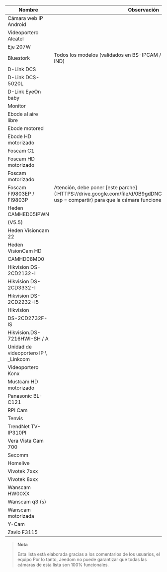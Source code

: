 | Nombre                     | Observación                | Enlace                     |
|-------------------------|-------------------------|--------------------------|
| Cámara web IP Android       |                         |                          |
| Videoportero Alcatel   |                         |                          |
| Eje 207W               |                         |                          |
| Bluestork               | Todos los modelos (validados en BS-IPCAM / TP, BS-IPCAM-W, BS-CAM-IND) |                          |
| D-Link DCS              |                         |                          |
| D-Link DCS-5020L        |                         |                          |
| D-Link EyeOn baby       |                         |                          |
| Monitor                 |                         |                          |
| Ebode al aire libre        |                         |                          |
| Ebode motored          |                         |                          |
| Ebode HD motorizado      |                         |                          |
| Foscam C1               |                         |                          |
| Foscam HD motorizado     |                         |                          |
| Foscam motorizado        |                         |                          |
| Foscam FI9803EP / FI9803P | Atención, debe poner [este parche](:HTTPS://drive.google.com/file/d/0B9gdDNCtvjAITEs0UjduRV9zSG8/view?usp = compartir) para que la cámara funcione.
| Heden CAMHED05IPWN      |                         |                          |
| (V5.5)                  |                         |                          |
| Heden Visioncam 22      |                         |                          |
| Heden VisionCam HD      |                         |                          |
| CAMHD08MD0              |                         |                          |
| Hikvision DS-2CD2132-I  |                         |                          |
| Hikvision DS-2CD3332-I  |                         |                          |
| Hikvision DS-2CD2232-I5 |                         |                          |
| Hikvision               |                         |                          |
| DS-2CD2732F-IS          |                         |                          |
| Hikvision.DS-7216HWI-SH / A |                         |                          |
| Unidad de videoportero IP \ _Linkcom |                         |                          |
| Videoportero Konx      |                         |                          |
| Mustcam HD motorizado    |                         |                          |
| Panasonic BL-C121       |                         |                          |
| RPI Cam                 |                         |                          |
| Tenvis                  |                         |                          |
| TrendNet TV-IP310PI     |                         |                          |
| Vera Vista Cam 700      |                         |                          |
| Secomm                  |                         |                          |
| Homelive                |                         |                          |
| Vivotek 7xxx            |                         |                          |
| Vivotek 8xxx            |                         |                          |
| Wanscam HW00XX          |                         |                          |
| Wanscam q3 (s)           |                         |                          |
| Wanscam motorizada       |                         |                          |
| Y-Cam                   |                         |                          |
| Zavio F3115             |                         |                          |

> **Nota**
>
> Esta lista está elaborada gracias a los comentarios de los usuarios, el equipo
> Por lo tanto, Jeedom no puede garantizar que todas las cámaras de esta lista
> son 100% funcionales.
